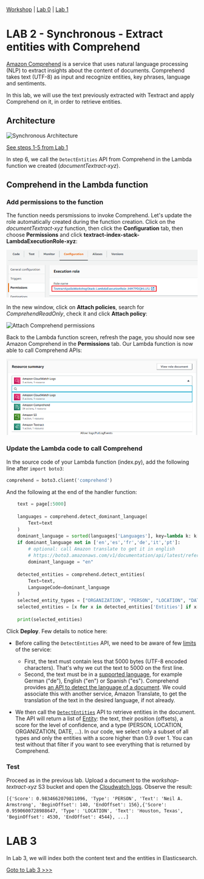 [Workshop](../../README.md) | [Lab 0](../../Lab0/README.md) | [Lab 1](../Lab1/README.md)

# LAB 2 - Synchronous - Extract entities with Comprehend

[Amazon Comprehend](https://docs.aws.amazon.com/comprehend/latest/dg/what-is.html) is a service that uses natural language processing (NLP) to extract insights about the content of documents. Comprehend takes text (UTF-8) as input and recognize entities, key phrases, language and sentiments.

In this lab, we will use the text previously extracted with Textract and apply Comprehend on it, in order to retrieve entities.

<a name="archi_sync"></a>

## Architecture
![Synchronous Architecture](images/textract_sync_archi.png)

[See steps 1-5 from Lab 1](../Lab1/README.md#archi_sync)

In step 6, we call the ``DetectEntities`` API from Comprehend in the Lambda function we created (*documentTextract-xyz*). 
  
## Comprehend in the Lambda function

### Add permissions to the function
The function needs persmissions to invoke Comprehend. Let's update the role automatically created during the function creation. Click on the *documentTextract-xyz* function, then click the **Configuration** tab, then choose **Permissions**  and click **textract-index-stack-LambdaExecutionRole-xyz**:

![Execution role for documentTextract function](images/execution_role.png)

In the new window, click on **Attach policies**, search for *ComprehendReadOnly*, check it and click **Attach policy**:

![Attach Comprehend permissions](images/comprehend_managed_role.png)

Back to the Lambda function screen, refresh the page, you should now see Amazon Comprehend in the **Permissions** tab. Our Lambda function is now able to call Comprehend APIs:

![Comprehend for documentTextract function](images/comprehend_lambda.png)

### Update the Lambda code to call Comprehend

In the source code of your Lambda function (index.py), add the following line after `import boto3`:

```python
comprehend = boto3.client('comprehend')
```

And the following at the end of the handler function:

```python
	text = page[:5000]
	
	languages = comprehend.detect_dominant_language(
		Text=text
	)
	dominant_language = sorted(languages['Languages'], key=lambda k: k['LanguageCode'])[0]['LanguageCode']
	if dominant_language not in ['en','es','fr','de','it','pt']:
		# optional: call Amazon translate to get it in english
		# https://boto3.amazonaws.com/v1/documentation/api/latest/reference/services/translate.html#Translate.Client.translate_text
		dominant_language = "en"
		
	detected_entities = comprehend.detect_entities(
	    Text=text,
	    LanguageCode=dominant_language
	)
	selected_entity_types = ["ORGANIZATION", "PERSON", "LOCATION", "DATE"]
	selected_entities = [x for x in detected_entities['Entities'] if x['Score'] > 0.9 and x['Type'] in selected_entity_types]
	
	print(selected_entities)
```

Click **Deploy**. Few details to notice here:

- Before calling the ``DetectEntities`` API, we need to be aware of few [limits](https://docs.aws.amazon.com/comprehend/latest/dg/API_DetectEntities.html#API_DetectEntities_RequestParameters) of the service: 

  - First, the text must contain less that 5000 bytes (UTF-8 encoded characters). That's why we cut the text to 5000 on the first line.
  - Second, the text must be in a [supported language](https://docs.aws.amazon.com/comprehend/latest/dg/supported-languages.html), for example German ("de"), English ("en") or Spanish ("es"). Comprehend provides [an API to detect the language of a document](https://docs.aws.amazon.com/comprehend/latest/dg/API_DetectDominantLanguage.html). We could associate this with another service, Amazon Translate, to get the translation of the text in the desired language, if not already.

- We then call the [``DetectEntities``](https://docs.aws.amazon.com/comprehend/latest/dg/API_DetectEntities.html) API to retrieve entities in the document. The API will return a list of [Entity](https://docs.aws.amazon.com/comprehend/latest/dg/API_Entity.html): the text, their position (offsets), a score for the level of confidence, and a type (PERSON, LOCATION, ORGANIZATION, DATE, ...). In our code, we select only a subset of all types and only the entities with a score higher than 0.9 over 1. You can test without that filter if you want to see everything that is returned by Comprehend.

### Test
Proceed as in the previous lab. Upload a document to the *workshop-textract-xyz* S3 bucket and open the [Cloudwatch logs](https://console.aws.amazon.com/cloudwatch/home#logs:prefix=/aws/lambda/documentTextract). Observe the result:

```
[{'Score': 0.9834662079811096, 'Type': 'PERSON', 'Text': 'Neil A. Armstrong', 'BeginOffset': 140, 'EndOffset': 156},{'Score': 0.9590600728988647, 'Type': 'LOCATION', 'Text': 'Houston, Texas', 'BeginOffset': 4530, 'EndOffset': 4544}, ...]
```

# LAB 3
In Lab 3, we will index both the content text and the entities in Elasticsearch.

[Goto to Lab 3 >>>](../Lab3/README.md)

